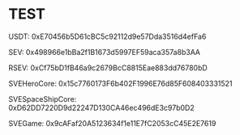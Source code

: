 # TEST
USDT: 0xE70456b5D61cBC5c92112d9e57Dda3516d4efFa6

SEV: 0x498966e1bBa2f1B1673d5997EF59aca357a8b3AA

RSEV: 0xCf75bD1fB46a9c2679BcC8815Eae883dd76780bD

SVEHeroCore: 0x15c7760173F6b402F1996E76d85F608403331521

SVESpaceShipCore: 0xD62DD7220D9d22247D130CA46ec496dE3c97b0D2

SVEGame: 0x9cAFaf20A5123634f1e11E7fC2053cC45E2E7619



